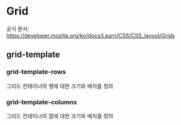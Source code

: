 # Grid

공식 문서: https://developer.mozilla.org/ko/docs/Learn/CSS/CSS_layout/Grids

## grid-template
### grid-template-rows
그리드 컨테이너의 행에 대한 크기와 배치를 정의

### grid-template-columns
그리드 컨테이너의 열에 대한 크기와 배치를 정의
